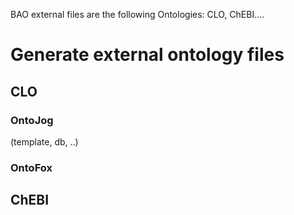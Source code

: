 BAO external files are the following Ontologies: CLO, ChEBI....

# Generate external ontology files
## CLO
### OntoJog
(template, db, ..)
### OntoFox

## ChEBI

